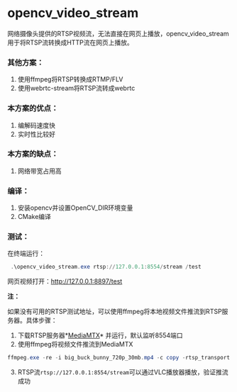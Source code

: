 # opencv_video_stream

网络摄像头提供的RTSP视频流，无法直接在网页上播放，opencv_video_stream用于将RTSP流转换成HTTP流在网页上播放。



### 其他方案：

1. 使用ffmpeg将RTSP转换成RTMP/FLV
2. 使用webrtc-stream将RTSP流转成webrtc



### 本方案的优点：

1. 编解码速度快
2. 实时性比较好

### 本方案的缺点：

1. 网络带宽占用高



### 编译：

1. 安装opencv并设置OpenCV_DIR环境变量
2. CMake编译

### 测试：

在终端运行：

```powershell
 .\opencv_video_stream.exe rtsp://127.0.0.1:8554/stream /test
```

网页视频打开：http://127.0.0.1:8897/test



**注：**

如果没有可用的RTSP测试地址，可以使用ffmpeg将本地视频文件推流到RTSP服务器。具体步骤：

1. 下载RTSP服务器*[MediaMTX](https://github.com/bluenviron/mediamtx)* 并运行，默认监听8554端口
2. 使用ffmpeg将视频文件推流到MediaMTX

```powershell
ffmpeg.exe -re -i big_buck_bunny_720p_30mb.mp4 -c copy -rtsp_transport tcp -f rtsp rtsp://127.0.0.1:8554/stream
```

3. RTSP流`rtsp://127.0.0.1:8554/stream`可以通过VLC播放器播放，验证推流成功
